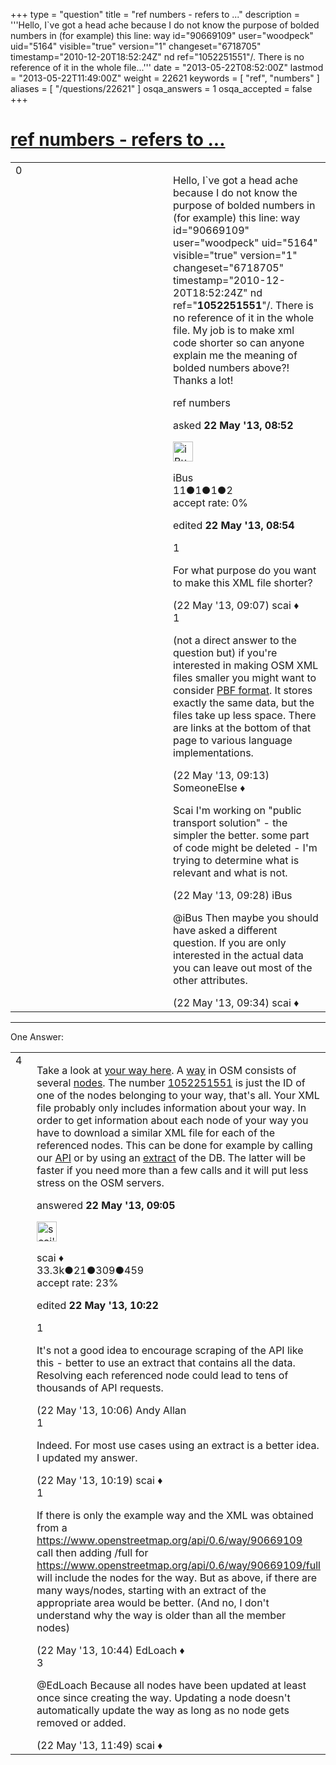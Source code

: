+++
type = "question"
title = "ref numbers - refers to ..."
description = '''Hello, I`ve got a head ache because I do not know the purpose of bolded numbers in (for example) this line: way id=&quot;90669109&quot; user=&quot;woodpeck&quot; uid=&quot;5164&quot; visible=&quot;true&quot; version=&quot;1&quot; changeset=&quot;6718705&quot; timestamp=&quot;2010-12-20T18:52:24Z&quot; nd ref=&quot;1052251551&quot;/. There is no reference of it in the whole file...'''
date = "2013-05-22T08:52:00Z"
lastmod = "2013-05-22T11:49:00Z"
weight = 22621
keywords = [ "ref", "numbers" ]
aliases = [ "/questions/22621" ]
osqa_answers = 1
osqa_accepted = false
+++

<div class="headNormal">

# [ref numbers - refers to ...](/questions/22621/ref-numbers-refers-to)

</div>

<div id="main-body">

<div id="askform">

<table id="question-table" style="width:100%;">
<colgroup>
<col style="width: 50%" />
<col style="width: 50%" />
</colgroup>
<tbody>
<tr>
<td style="width: 30px; vertical-align: top"><div class="vote-buttons">
<span id="post-22621-upvote" class="ajax-command post-vote up" rel="nofollow" title="I like this post (click again to cancel)"> </span>
<div id="post-22621-score" class="post-score" title="current number of votes">
0
</div>
<span id="post-22621-downvote" class="ajax-command post-vote down" rel="nofollow" title="I dont like this post (click again to cancel)"> </span> <span id="favorite-mark" class="ajax-command favorite-mark" rel="nofollow" title="mark/unmark this question as favorite (click again to cancel)"> </span>
<div id="favorite-count" class="favorite-count">
&#10;</div>
</div></td>
<td><div id="item-right">
<div class="question-body">
<p>Hello, I`ve got a head ache because I do not know the purpose of bolded numbers in (for example) this line: way id="90669109" user="woodpeck" uid="5164" visible="true" version="1" changeset="6718705" timestamp="2010-12-20T18:52:24Z" nd ref="<strong>1052251551</strong>"/. There is no reference of it in the whole file. My job is to make xml code shorter so can anyone explain me the meaning of bolded numbers above?! Thanks a lot!</p>
</div>
<div id="question-tags" class="tags-container tags">
<span class="post-tag tag-link-ref" rel="tag" title="see questions tagged &#39;ref&#39;">ref</span> <span class="post-tag tag-link-numbers" rel="tag" title="see questions tagged &#39;numbers&#39;">numbers</span>
</div>
<div id="question-controls" class="post-controls">
&#10;</div>
<div class="post-update-info-container">
<div class="post-update-info post-update-info-user">
<p>asked <strong>22 May '13, 08:52</strong></p>
<img src="https://secure.gravatar.com/avatar/73f692aea73bb1fa188bb9edf9fb64f9?s=32&amp;d=identicon&amp;r=g" class="gravatar" width="32" height="32" alt="iBus&#39;s gravatar image" />
<p><span>iBus</span><br />
<span class="score" title="11 reputation points">11</span><span title="1 badges"><span class="badge1">●</span><span class="badgecount">1</span></span><span title="1 badges"><span class="silver">●</span><span class="badgecount">1</span></span><span title="2 badges"><span class="bronze">●</span><span class="badgecount">2</span></span><br />
<span class="accept_rate" title="Rate of the user&#39;s accepted answers">accept rate:</span> <span title="iBus has no accepted answers">0%</span></p>
</div>
<div class="post-update-info post-update-info-edited">
<p><span> edited <strong>22 May '13, 08:54</strong> </span></p>
</div>
</div>
<div id="comments-container-22621" class="comments-container">
<span id="22623"></span>
<div id="comment-22623" class="comment">
<div id="post-22623-score" class="comment-score">
1
</div>
<div class="comment-text">
<p>For what purpose do you want to make this XML file shorter?</p>
</div>
<div id="comment-22623-info" class="comment-info">
<span class="comment-age">(22 May '13, 09:07)</span> <span class="comment-user userinfo">scai ♦</span>
</div>
</div>
<span id="22624"></span>
<div id="comment-22624" class="comment">
<div id="post-22624-score" class="comment-score">
1
</div>
<div class="comment-text">
<p>(not a direct answer to the question but) if you're interested in making OSM XML files smaller you might want to consider <a href="https://wiki.openstreetmap.org/wiki/PBF_Format">PBF format</a>. It stores exactly the same data, but the files take up less space. There are links at the bottom of that page to various language implementations.</p>
</div>
<div id="comment-22624-info" class="comment-info">
<span class="comment-age">(22 May '13, 09:13)</span> <span class="comment-user userinfo">SomeoneElse ♦</span>
</div>
</div>
<span id="22625"></span>
<div id="comment-22625" class="comment">
<div id="post-22625-score" class="comment-score">
&#10;</div>
<div class="comment-text">
<p>Scai I'm working on "public transport solution" - the simpler the better. some part of code might be deleted - I'm trying to determine what is relevant and what is not.</p>
</div>
<div id="comment-22625-info" class="comment-info">
<span class="comment-age">(22 May '13, 09:28)</span> <span class="comment-user userinfo">iBus</span>
</div>
</div>
<span id="22626"></span>
<div id="comment-22626" class="comment">
<div id="post-22626-score" class="comment-score">
&#10;</div>
<div class="comment-text">
<p><span>@iBus</span> Then maybe you should have asked a different question. If you are only interested in the actual data you can leave out most of the other attributes.</p>
</div>
<div id="comment-22626-info" class="comment-info">
<span class="comment-age">(22 May '13, 09:34)</span> <span class="comment-user userinfo">scai ♦</span>
</div>
</div>
</div>
<div id="comment-tools-22621" class="comment-tools">
&#10;</div>
<div class="clear">
&#10;</div>
<div id="comment-22621-form-container" class="comment-form-container">
&#10;</div>
<div class="clear">
&#10;</div>
</div></td>
</tr>
</tbody>
</table>

------------------------------------------------------------------------

<div class="tabBar">

<span id="sort-top"></span>

<div class="headQuestions">

One Answer:

</div>

</div>

<span id="22622"></span>

<div id="answer-container-22622" class="answer">

<table style="width:100%;">
<colgroup>
<col style="width: 50%" />
<col style="width: 50%" />
</colgroup>
<tbody>
<tr>
<td style="width: 30px; vertical-align: top"><div class="vote-buttons">
<span id="post-22622-upvote" class="ajax-command post-vote up" rel="nofollow" title="I like this post (click again to cancel)"> </span>
<div id="post-22622-score" class="post-score" title="current number of votes">
4
</div>
<span id="post-22622-downvote" class="ajax-command post-vote down" rel="nofollow" title="I dont like this post (click again to cancel)"> </span>
</div></td>
<td><div class="item-right">
<div class="answer-body">
<p>Take a look at <a href="https://www.openstreetmap.org/browse/way/90669109">your way here</a>. A <a href="https://wiki.openstreetmap.org/wiki/Way">way</a> in OSM consists of several <a href="https://wiki.openstreetmap.org/wiki/Node">nodes</a>. The number <a href="https://www.openstreetmap.org/browse/node/1052251551">1052251551</a> is just the ID of one of the nodes belonging to your way, that's all. Your XML file probably only includes information about your way. In order to get information about each node of your way you have to download a similar XML file for each of the referenced nodes. This can be done for example by calling our <a href="https://wiki.openstreetmap.org/wiki/API">API</a> or by using an <a href="https://wiki.openstreetmap.org/wiki/Planet.osm#Country_and_area_extracts">extract</a> of the DB. The latter will be faster if you need more than a few calls and it will put less stress on the OSM servers.</p>
</div>
<div class="answer-controls post-controls">
&#10;</div>
<div class="post-update-info-container">
<div class="post-update-info post-update-info-user">
<p>answered <strong>22 May '13, 09:05</strong></p>
<img src="https://secure.gravatar.com/avatar/52d3234f3be58156770e8a91d575bfbd?s=32&amp;d=identicon&amp;r=g" class="gravatar" width="32" height="32" alt="scai&#39;s gravatar image" />
<p><span>scai ♦</span><br />
<span class="score" title="33317 reputation points"><span>33.3k</span></span><span title="21 badges"><span class="badge1">●</span><span class="badgecount">21</span></span><span title="309 badges"><span class="silver">●</span><span class="badgecount">309</span></span><span title="459 badges"><span class="bronze">●</span><span class="badgecount">459</span></span><br />
<span class="accept_rate" title="Rate of the user&#39;s accepted answers">accept rate:</span> <span title="scai has 168 accepted answers">23%</span></p>
</div>
<div class="post-update-info post-update-info-edited">
<p><span> edited <strong>22 May '13, 10:22</strong> </span></p>
</div>
</div>
<div id="comments-container-22622" class="comments-container">
<span id="22627"></span>
<div id="comment-22627" class="comment">
<div id="post-22627-score" class="comment-score">
1
</div>
<div class="comment-text">
<p>It's not a good idea to encourage scraping of the API like this - better to use an extract that contains all the data. Resolving each referenced node could lead to tens of thousands of API requests.</p>
</div>
<div id="comment-22627-info" class="comment-info">
<span class="comment-age">(22 May '13, 10:06)</span> <span class="comment-user userinfo">Andy Allan</span>
</div>
</div>
<span id="22628"></span>
<div id="comment-22628" class="comment">
<div id="post-22628-score" class="comment-score">
1
</div>
<div class="comment-text">
<p>Indeed. For most use cases using an extract is a better idea. I updated my answer.</p>
</div>
<div id="comment-22628-info" class="comment-info">
<span class="comment-age">(22 May '13, 10:19)</span> <span class="comment-user userinfo">scai ♦</span>
</div>
</div>
<span id="22629"></span>
<div id="comment-22629" class="comment">
<div id="post-22629-score" class="comment-score">
1
</div>
<div class="comment-text">
<p>If there is only the example way and the XML was obtained from a <a href="https://www.openstreetmap.org/api/0.6/way/90669109">https://www.openstreetmap.org/api/0.6/way/90669109</a> call then adding /full for <a href="https://www.openstreetmap.org/api/0.6/way/90669109/full">https://www.openstreetmap.org/api/0.6/way/90669109/full</a> will include the nodes for the way. But as above, if there are many ways/nodes, starting with an extract of the appropriate area would be better. (And no, I don't understand why the way is older than all the member nodes)</p>
</div>
<div id="comment-22629-info" class="comment-info">
<span class="comment-age">(22 May '13, 10:44)</span> <span class="comment-user userinfo">EdLoach ♦</span>
</div>
</div>
<span id="22631"></span>
<div id="comment-22631" class="comment">
<div id="post-22631-score" class="comment-score">
3
</div>
<div class="comment-text">
<p><span>@EdLoach</span> Because all nodes have been updated at least once since creating the way. Updating a node doesn't automatically update the way as long as no node gets removed or added.</p>
</div>
<div id="comment-22631-info" class="comment-info">
<span class="comment-age">(22 May '13, 11:49)</span> <span class="comment-user userinfo">scai ♦</span>
</div>
</div>
</div>
<div id="comment-tools-22622" class="comment-tools">
&#10;</div>
<div class="clear">
&#10;</div>
<div id="comment-22622-form-container" class="comment-form-container">
&#10;</div>
<div class="clear">
&#10;</div>
</div></td>
</tr>
</tbody>
</table>

</div>

<div class="paginator-container-left">

</div>

</div>

</div>

